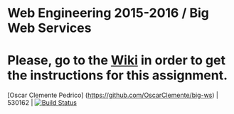 # Web Engineering 2015-2016 / Big Web Services
# Please, go to the [Wiki](https://github.com/UNIZAR-30246-WebEngineering/big-ws/wiki) in order to get the instructions for this assignment.
[Oscar Clemente Pedrico] (https://github.com/OscarClemente/big-ws) | 530162 | [![Build Status](https://travis-ci.org/OscarClemente/big-ws.svg)](https://travis-ci.org/OscarClemente/big-ws)